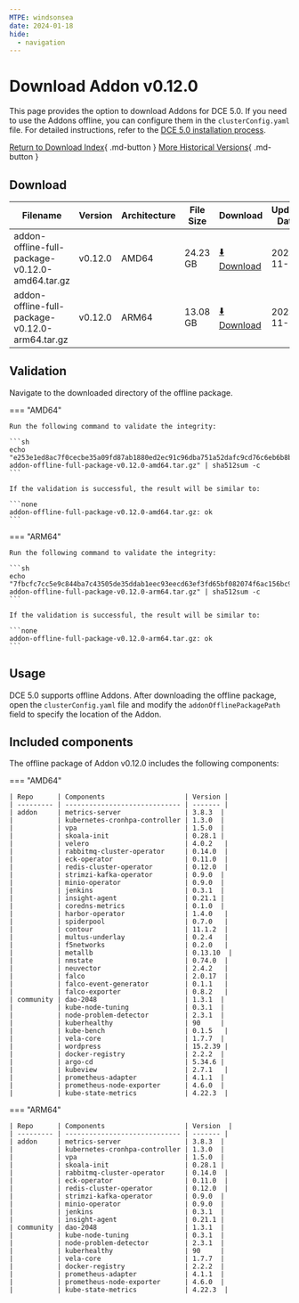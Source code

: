 ```yaml
---
MTPE: windsonsea
date: 2024-01-18
hide:
  - navigation
---
```


# Download Addon v0.12.0

This page provides the option to download Addons for DCE 5.0. If you need to use the Addons offline,
you can configure them in the `clusterConfig.yaml` file. For detailed instructions, refer to the
[DCE 5.0 installation process](../../install/index.md#install-dce-50-enterprise).

[Return to Download Index](../index.md#download-addon-offline-package){ .md-button }
[More Historical Versions](./history.md){ .md-button }

## Download

| Filename | Version | Architecture | File Size | Download | Update Date |
| -------- | ------- | ------------ | --------- | -------- | ----------- |
| addon-offline-full-package-v0.12.0-amd64.tar.gz | v0.12.0 | AMD64 | 24.23 GB   | [:arrow_down: Download](https://qiniu-download-public.daocloud.io/DaoCloud_DigitalX_Addon/addon-offline-full-package-v0.12.0-amd64.tar.gz) | 2023-11-14 |
| addon-offline-full-package-v0.12.0-arm64.tar.gz | v0.12.0 | ARM64 | 13.08 GB   | [:arrow_down: Download](https://qiniu-download-public.daocloud.io/DaoCloud_DigitalX_Addon/addon-offline-full-package-v0.12.0-arm64.tar.gz) | 2023-11-14 |

## Validation

Navigate to the downloaded directory of the offline package.

=== "AMD64"

    Run the following command to validate the integrity:

    ```sh
    echo "e253e1ed8ac7f0cecbe35a09fd87ab1880ed2ec91c96dba751a52dafc9cd76c6eb6b8b16c401353d0f5595e6225cfb6d2a394c67711bf5ea84bcce88eface341  addon-offline-full-package-v0.12.0-amd64.tar.gz" | sha512sum -c
    ```

    If the validation is successful, the result will be similar to:

    ```none
    addon-offline-full-package-v0.12.0-amd64.tar.gz: ok
    ```

=== "ARM64"

    Run the following command to validate the integrity:

    ```sh
    echo "7fbcfc7cc5e9c844ba7c43505de35ddab1eec93eecd63ef3fd65bf082074f6ac156bc9759875a0e37f1eb39568c524e1af5b208fb69854d6bb95f59972a15e64  addon-offline-full-package-v0.12.0-arm64.tar.gz" | sha512sum -c
    ```

    If the validation is successful, the result will be similar to:

    ```none
    addon-offline-full-package-v0.12.0-arm64.tar.gz: ok
    ```

## Usage

DCE 5.0 supports offline Addons. After downloading the offline package, open the `clusterConfig.yaml` file
and modify the `addonOfflinePackagePath` field to specify the location of the Addon.

## Included components

The offline package of Addon v0.12.0 includes the following components:

=== "AMD64"

    | Repo      | Components                    | Version |
    | --------- | ----------------------------- | ------- |
    | addon     | metrics-server                | 3.8.3  |
    |           | kubernetes-cronhpa-controller | 1.3.0  |
    |           | vpa                           | 1.5.0  |
    |           | skoala-init                   | 0.28.1 |
    |           | velero                        | 4.0.2   |
    |           | rabbitmq-cluster-operator     | 0.14.0  |
    |           | eck-operator                  | 0.11.0  |
    |           | redis-cluster-operator        | 0.12.0  |
    |           | strimzi-kafka-operator        | 0.9.0  |
    |           | minio-operator                | 0.9.0  |
    |           | jenkins                       | 0.3.1  |
    |           | insight-agent                 | 0.21.1 |
    |           | coredns-metrics               | 0.1.0  |
    |           | harbor-operator               | 1.4.0   |
    |           | spiderpool                    | 0.7.0   |
    |           | contour                       | 11.1.2  |
    |           | multus-underlay               | 0.2.4   |
    |           | f5networks                    | 0.2.0   |
    |           | metallb                       | 0.13.10  |
    |           | nmstate                       | 0.74.0  |
    |           | neuvector                     | 2.4.2   |
    |           | falco                         | 2.0.17  |
    |           | falco-event-generator         | 0.1.1   |
    |           | falco-exporter                | 0.8.2   |
    | community | dao-2048                      | 1.3.1  |
    |           | kube-node-tuning              | 0.3.1  |
    |           | node-problem-detector         | 2.3.1  |
    |           | kuberhealthy                  | 90     |
    |           | kube-bench                    | 0.1.5   |
    |           | vela-core                     | 1.7.7  |
    |           | wordpress                     | 15.2.39 |
    |           | docker-registry               | 2.2.2  |
    |           | argo-cd                       | 5.34.6 |
    |           | kubeview                      | 2.7.1   |
    |           | prometheus-adapter            | 4.1.1  |
    |           | prometheus-node-exporter      | 4.6.0  |
    |           | kube-state-metrics            | 4.22.3  |

=== "ARM64"

    | Repo      | Components                    | Version  |
    | --------- | ----------------------------- | ------- |
    | addon     | metrics-server                | 3.8.3  |
    |           | kubernetes-cronhpa-controller | 1.3.0  |
    |           | vpa                           | 1.5.0  |
    |           | skoala-init                   | 0.28.1 |
    |           | rabbitmq-cluster-operator     | 0.14.0  |
    |           | eck-operator                  | 0.11.0  |
    |           | redis-cluster-operator        | 0.12.0  |
    |           | strimzi-kafka-operator        | 0.9.0  |
    |           | minio-operator                | 0.9.0  |
    |           | jenkins                       | 0.3.1  |
    |           | insight-agent                 | 0.21.1 |
    | community | dao-2048                      | 1.3.1  |
    |           | kube-node-tuning              | 0.3.1  |
    |           | node-problem-detector         | 2.3.1  |
    |           | kuberhealthy                  | 90     |
    |           | vela-core                     | 1.7.7  |
    |           | docker-registry               | 2.2.2  |
    |           | prometheus-adapter            | 4.1.1  |
    |           | prometheus-node-exporter      | 4.6.0  |
    |           | kube-state-metrics            | 4.22.3  |


